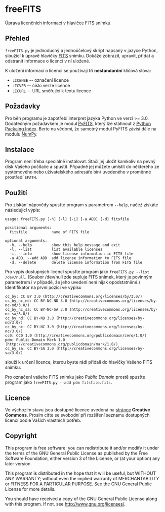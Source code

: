 freeFITS
========

Úprava licenčních informací v hlavičce FITS snímku.


Přehled
-------
`freeFITS.py` je jednoduchý a jednoúčelový skript napsaný v jazyce Python, sloužící k úpravě hlavičky [FITS](http://en.wikipedia.org/wiki/FITS) snímku. Dokáže zobrazit, upravit, přidat a odstranit informace o licenci v ní uložené.

K uložení informací o licenci se používají tři **nestandardní** klíčová slova:

* `LICENSE` -- označení licence
* `LICVER` -- číslo verze licence
* `LICURL` -- URL směřující k textu licence


Požadavky
---------
Pro běh programu je zapotřebí interpret jazyka Python ve verzi >= 3.0. Dodatečným požadavkem je modul [PyFITS](http://www.stsci.edu/institute/software_hardware/pyfits), který lze stáhnout z [Python Packaing Index](http://pypi.python.org/pypi/pyfits). Berte na vědomí, že samotný modul PyFITS závisí dále na modulu [NumPy](http://www.numpy.org/).


Instalace
---------
Program není třeba speciálně instalovat. Stačí jej uložit kamkoliv na pevný disk Vašeho počítače a spustit. Případně jej můžete umístit do některého ze systémového nebo uživatelského adresáře bin/ uvedeného v proměnné prostředí `$PATH`.


Použití
-------
Pro získání nápovědy spusťte program s parametrem `--help`, načež získáte následující výpis:

    usage: freeFITS.py [-h] [-l] [-i] [-a ADD] [-d] fitsfile

    positional arguments:
      fitsfile           name of FITS file

    optional arguments:
      -h, --help         show this help message and exit
      -l, --list         list available licenses
      -i, --info         show license information in FITS file
      -a ADD, --add ADD  add license information to FITS file
      -d, --delete       delete license information from FITS file

Pro výpis dostupných licencí spusťte program jako `freeFITS.py --list /dev/null`. (Soubor /dev/null zde supluje FITS snímek, který je povinným parametrem i v případě, že jeho uvedení není nijak opodstatněné.) Identifikátor na první pozici ve výpisu

    cc_by: CC BY 3.0 (http://creativecommons.org/licenses/by/3.0/)
    cc_by_nc_nd: CC BY-NC-ND 3.0 (http://creativecommons.org/licenses/by-nc-nd/3.0/)
    cc_by_nc_sa: CC BY-NC-SA 3.0 (http://creativecommons.org/licenses/by-nc-sa/3.0/)
    cc_by_nd: CC BY-ND 3.0 (http://creativecommons.org/licenses/by-nd/3.0/)
    cc_by_nc: CC BY-NC 3.0 (http://creativecommons.org/licenses/by-nc/3.0/)
    cc0: CC0 1.0 (http://creativecommons.org/publicdomain/zero/1.0/)
    pdm: Public Domain Mark 1.0 (http://creativecommons.org/publicdomain/mark/1.0/)
    cc_by_sa: CC BY-SA 3.0 (http://creativecommons.org/licenses/by-sa/3.0/)

slouží k určení licence, kterou byste rádi přidali do hlavičky Vašeho FITS snímku.

Pro označení vašeho FITS snímku jako *Public Domain* prostě spusťte program jako `freeFITS.py --add pdm fitsfile.fits`.


Licence
-------
Ve výchozím stavu jsou dostupné licence uvedená na [stránce](http://creativecommons.org/licenses/) **Creative Commons**. Prosím ciťte se svobodní při rozšíření seznamu dostupných licencí podle Vašich vlastních potřeb.


Copyright
---------
This program is free software: you can redistribute it and/or modify
it under the terms of the GNU General Public License as published by
the Free Software Foundation, either version 3 of the License, or
(at your option) any later version.

This program is distributed in the hope that it will be useful,
but WITHOUT ANY WARRANTY; without even the implied warranty of
MERCHANTABILITY or FITNESS FOR A PARTICULAR PURPOSE.  See the
GNU General Public License for more details.

You should have received a copy of the GNU General Public License
along with this program.  If not, see <http://www.gnu.org/licenses/>.
